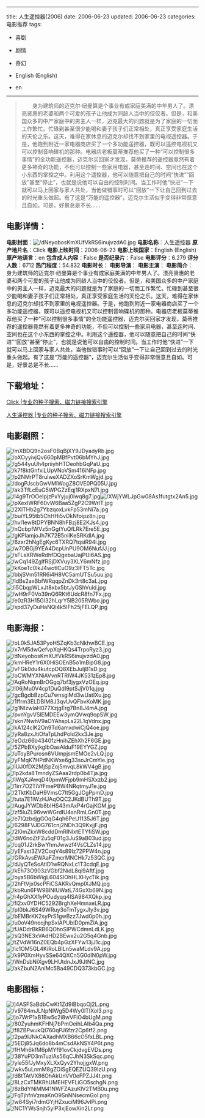 
---
title: 人生遥控器(2006)
date: 2006-06-23
updated: 2006-06-23
categories: 电影推荐
tags:
- 喜剧
- 剧情
- 奇幻

- English (English)
- en
---


> 　　身为建筑师的迈克尔·纽曼算是个事业有成家庭美满的中年男人了。漂亮贤惠的老婆和两个可爱的孩子让他成为同龄人当中的佼佼者。但是，和美国众多的中产家庭中的男主人一样，迈克最大的问题就是为了家庭的一切而工作繁忙。忙碌到甚至很少能喝和妻子孩子们正常相处，真正享受家庭生活的天伦之乐。这天，难得在家休息的迈克尔却找不到家里的电视遥控器。于是，他跑到附近一家电器商店买了一个多功能遥控器，既可以遥控电视机又可以控制音响碟机的那种。电器店老板莫蒂推荐他买了一种“可以控制很多事情”的全功能遥控器，迈克尔买回家才发现，莫蒂推荐的遥控器竟然有着更多神奇的功能，不但可以控制一些家用电器，甚至连时间、空间也在这个小东西的掌控之中。利用这个遥控器，他可以随意把自己的时间“快进”“回放”甚至“停止”，也就是说他可以自由的控制时间。当工作时他“快进”一下就可以马上回家与家人共处，当他做错事时可以“回放”一下让自己回到过去的时光重头做起。有了这是“万能的遥控器”，迈克尔生活似乎变得非常惬意且自如。可是，好景总是不长……

## **电影详情**：

**电影封面**：<img src="https://image.tmdb.org/t/p/w200/dNeyobosKmXUfVkRS6inujvzdA0.jpg" alt="/dNeyobosKmXUfVkRS6inujvzdA0.jpg" title="/dNeyobosKmXUfVkRS6inujvzdA0.jpg">
**电影名称**：人生遥控器
**原产地片名**：Click
**电影上映时间**：2006-06-23
**电影上映国家**：English (English)
**原产地语言**：en
**包含成人内容**：False
**是否纪录片**：False
**电影评分**：6.279
**评分人数**：6712
**热门程度**：54.832
**电影时长**：
**电影导演**：
**电影主演**：
**电影简介**：　　身为建筑师的迈克尔·纽曼算是个事业有成家庭美满的中年男人了。漂亮贤惠的老婆和两个可爱的孩子让他成为同龄人当中的佼佼者。但是，和美国众多的中产家庭中的男主人一样，迈克最大的问题就是为了家庭的一切而工作繁忙。忙碌到甚至很少能喝和妻子孩子们正常相处，真正享受家庭生活的天伦之乐。这天，难得在家休息的迈克尔却找不到家里的电视遥控器。于是，他跑到附近一家电器商店买了一个多功能遥控器，既可以遥控电视机又可以控制音响碟机的那种。电器店老板莫蒂推荐他买了一种“可以控制很多事情”的全功能遥控器，迈克尔买回家才发现，莫蒂推荐的遥控器竟然有着更多神奇的功能，不但可以控制一些家用电器，甚至连时间、空间也在这个小东西的掌控之中。利用这个遥控器，他可以随意把自己的时间“快进”“回放”甚至“停止”，也就是说他可以自由的控制时间。当工作时他“快进”一下就可以马上回家与家人共处，当他做错事时可以“回放”一下让自己回到过去的时光重头做起。有了这是“万能的遥控器”，迈克尔生活似乎变得非常惬意且自如。可是，好景总是不长……

## **下载地址**：
[Click |专业的种子搜索、磁力链接搜索引擎](https://movie.amd794.com:2083/?search=Click&ordering=&mode=match_phrase&page_size=10&page=1)

[人生遥控器 |专业的种子搜索、磁力链接搜索引擎](https://movie.amd794.com:2083/?search=%E4%BA%BA%E7%94%9F%E9%81%A5%E6%8E%A7%E5%99%A8&ordering=&mode=match_phrase&page_size=10&page=1)
 

## **电影剧照**：
<img src="https://image.tmdb.org/t/p/original/mXBDQ9n2osF0BqBjXY9JDyadyRb.jpg" alt="/mXBDQ9n2osF0BqBjXY9JDyadyRb.jpg" title="/mXBDQ9n2osF0BqBjXY9JDyadyRb.jpg"><img src="https://image.tmdb.org/t/p/original/oXOyyivjQv660pMBfPvt06bMYhJ.jpg" alt="/oXOyyivjQv660pMBfPvt06bMYhJ.jpg" title="/oXOyyivjQv660pMBfPvt06bMYhJ.jpg"><img src="https://image.tmdb.org/t/p/original/g544yuUh4priiyhHTDeohbGqPaU.jpg" alt="/g544yuUh4priiyhHTDeohbGqPaU.jpg" title="/g544yuUh4priiyhHTDeohbGqPaU.jpg"><img src="https://image.tmdb.org/t/p/original/k7f8ktGnfxiLUpVNoVSm416iNFp.jpg" alt="/k7f8ktGnfxiLUpVNoVSm416iNFp.jpg" title="/k7f8ktGnfxiLUpVNoVSm416iNFp.jpg"><img src="https://image.tmdb.org/t/p/original/p2NMrPT8rulweXADZXoSrKmWgjd.jpg" alt="/p2NMrPT8rulweXADZXoSrKmWgjd.jpg" title="/p2NMrPT8rulweXADZXoSrKmWgjd.jpg"><img src="https://image.tmdb.org/t/p/original/dogPJscbGwVMIWogZ8OVE0PQ05U.jpg" alt="/dogPJscbGwVMIWogZ8OVE0PQ05U.jpg" title="/dogPJscbGwVMIWogZ8OVE0PQ05U.jpg"><img src="https://image.tmdb.org/t/p/original/ak3TfLcEuG5WPGZzEqj1RXpxN7l.jpg" alt="/ak3TfLcEuG5WPGZzEqj1RXpxN7l.jpg" title="/ak3TfLcEuG5WPGZzEqj1RXpxN7l.jpg"><img src="https://image.tmdb.org/t/p/original/l4g9TrOOeIpjzPxYyjuj0iwq8g7.jpg" alt="/l4g9TrOOeIpjzPxYyjuj0iwq8g7.jpg" title="/l4g9TrOOeIpjzPxYyjuj0iwq8g7.jpg"><img src="https://image.tmdb.org/t/p/original/XWjYWLJpGw08As1futgtx2An5.jpg" alt="/XWjYWLJpGw08As1futgtx2An5.jpg" title="/XWjYWLJpGw08As1futgtx2An5.jpg"><img src="https://image.tmdb.org/t/p/original/pXexIWRF60vW6Baa5ZgP2C9WrlT.jpg" alt="/pXexIWRF60vW6Baa5ZgP2C9WrlT.jpg" title="/pXexIWRF60vW6Baa5ZgP2C9WrlT.jpg"><img src="https://image.tmdb.org/t/p/original/2XlTHb2g7YbzqoxLvkFp53mNi7a.jpg" alt="/2XlTHb2g7YbzqoxLvkFp53mNi7a.jpg" title="/2XlTHb2g7YbzqoxLvkFp53mNi7a.jpg"><img src="https://image.tmdb.org/t/p/original/buiYL95tb5ChHHi5vDkNfoipz8n.jpg" alt="/buiYL95tb5ChHHi5vDkNfoipz8n.jpg" title="/buiYL95tb5ChHHi5vDkNfoipz8n.jpg"><img src="https://image.tmdb.org/t/p/original/hvI1ew8tDPYBNN8hFBzj8E2KJs4.jpg" alt="/hvI1ew8tDPYBNN8hFBzj8E2KJs4.jpg" title="/hvI1ew8tDPYBNN8hFBzj8E2KJs4.jpg"><img src="https://image.tmdb.org/t/p/original/nQcbpfWVz5nGgtYuQfLRk7Ere5E.jpg" alt="/nQcbpfWVz5nGgtYuQfLRk7Ere5E.jpg" title="/nQcbpfWVz5nGgtYuQfLRk7Ere5E.jpg"><img src="https://image.tmdb.org/t/p/original/gKPIamjoJh7K72B5niIKeSRKdIA.jpg" alt="/gKPIamjoJh7K72B5niIKeSRKdIA.jpg" title="/gKPIamjoJh7K72B5niIKeSRKdIA.jpg"><img src="https://image.tmdb.org/t/p/original/6zxr2hNgEgKyc6TXRQ7tqsiR94i.jpg" alt="/6zxr2hNgEgKyc6TXRQ7tqsiR94i.jpg" title="/6zxr2hNgEgKyc6TXRQ7tqsiR94i.jpg"><img src="https://image.tmdb.org/t/p/original/w7OBGj9YEA4DcpUnPU9OM6NufJJ.jpg" alt="/w7OBGj9YEA4DcpUnPU9OM6NufJJ.jpg" title="/w7OBGj9YEA4DcpUnPU9OM6NufJJ.jpg"><img src="https://image.tmdb.org/t/p/original/sFLsXRWeRdhfDQgebaUajPUi6AS.jpg" alt="/sFLsXRWeRdhfDQgebaUajPUi6AS.jpg" title="/sFLsXRWeRdhfDQgebaUajPUi6AS.jpg"><img src="https://image.tmdb.org/t/p/original/wCq149ZglfRSjDXVuy3XLY6mNfz.jpg" alt="/wCq149ZglfRSjDXVuy3XLY6mNfz.jpg" title="/wCq149ZglfRSjDXVuy3XLY6mNfz.jpg"><img src="https://image.tmdb.org/t/p/original/kKoeTc0IkJ4wotlCuO9z3lFT5Tc.jpg" alt="/kKoeTc0IkJ4wotlCuO9z3lFT5Tc.jpg" title="/kKoeTc0IkJ4wotlCuO9z3lFT5Tc.jpg"><img src="https://image.tmdb.org/t/p/original/bbjSVm51RR6i4H8VC5amUTSu5uu.jpg" alt="/bbjSVm51RR6i4H8VC5amUTSu5uu.jpg" title="/bbjSVm51RR6i4H8VC5amUTSu5uu.jpg"><img src="https://image.tmdb.org/t/p/original/ldBs2axBbfWRqqpZnDk3rt8c3aL.jpg" alt="/ldBs2axBbfWRqqpZnDk3rt8c3aL.jpg" title="/ldBs2axBbfWRqqpZnDk3rt8c3aL.jpg"><img src="https://image.tmdb.org/t/p/original/i5CbqpWLxJt8xbx5btJyGShVuld.jpg" alt="/i5CbqpWLxJt8xbx5btJyGShVuld.jpg" title="/i5CbqpWLxJt8xbx5btJyGShVuld.jpg"><img src="https://image.tmdb.org/t/p/original/wH9rF0Vo39nQ6RKt6UdcR8fn7Fx.jpg" alt="/wH9rF0Vo39nQ6RKt6UdcR8fn7Fx.jpg" title="/wH9rF0Vo39nQ6RKt6UdcR8fn7Fx.jpg"><img src="https://image.tmdb.org/t/p/original/e0zR3H15Gl32hLqrY5lB205RWbo.jpg" alt="/e0zR3H15Gl32hLqrY5lB205RWbo.jpg" title="/e0zR3H15Gl32hLqrY5lB205RWbo.jpg"><img src="https://image.tmdb.org/t/p/original/spd37yDuHaNQl4k5IFh25jFELQP.jpg" alt="/spd37yDuHaNQl4k5IFh25jFELQP.jpg" title="/spd37yDuHaNQl4k5IFh25jFELQP.jpg">

## **电影海报**：
<img src="https://image.tmdb.org/t/p/original/oL0k5JA53PyoHSZqKb3cNkhwBCE.jpg" alt="/oL0k5JA53PyoHSZqKb3cNkhwBCE.jpg" title="/oL0k5JA53PyoHSZqKb3cNkhwBCE.jpg"><img src="https://image.tmdb.org/t/p/original/x7rM5dwQefvpXqHKQs4TrpoRyz3.jpg" alt="/x7rM5dwQefvpXqHKQs4TrpoRyz3.jpg" title="/x7rM5dwQefvpXqHKQs4TrpoRyz3.jpg"><img src="https://image.tmdb.org/t/p/original/dNeyobosKmXUfVkRS6inujvzdA0.jpg" alt="/dNeyobosKmXUfVkRS6inujvzdA0.jpg" title="/dNeyobosKmXUfVkRS6inujvzdA0.jpg"><img src="https://image.tmdb.org/t/p/original/kmHReY1r6X0HiSOEnB5o1mBipG8.jpg" alt="/kmHReY1r6X0HiSOEnB5o1mBipG8.jpg" title="/kmHReY1r6X0HiSOEnB5o1mBipG8.jpg"><img src="https://image.tmdb.org/t/p/original/vFGk0du4kutcpDQ8XEbJuIjB1sD.jpg" alt="/vFGk0du4kutcpDQ8XEbJuIjB1sD.jpg" title="/vFGk0du4kutcpDQ8XEbJuIjB1sD.jpg"><img src="https://image.tmdb.org/t/p/original/oCWMYXNiAVvnRTRIW4JK531zEp8.jpg" alt="/oCWMYXNiAVvnRTRIW4JK531zEp8.jpg" title="/oCWMYXNiAVvnRTRIW4JK531zEp8.jpg"><img src="https://image.tmdb.org/t/p/original/AqRoNqmBrOGgq7bf3jygxVzOEq.jpg" alt="/AqRoNqmBrOGgq7bf3jygxVzOEq.jpg" title="/AqRoNqmBrOGgq7bf3jygxVzOEq.jpg"><img src="https://image.tmdb.org/t/p/original/l06jMu0V4cp1DuQdI9ptSJjV01q.jpg" alt="/l06jMu0V4cp1DuQdI9ptSJjV01q.jpg" title="/l06jMu0V4cp1DuQdI9ptSJjV01q.jpg"><img src="https://image.tmdb.org/t/p/original/gcBgdbBzpCu7wnsgiMd3wUatIXu.jpg" alt="/gcBgdbBzpCu7wnsgiMd3wUatIXu.jpg" title="/gcBgdbBzpCu7wnsgiMd3wUatIXu.jpg"><img src="https://image.tmdb.org/t/p/original/1ffrm3ELDBlM8J3qvUvQFbvKoMK.jpg" alt="/1ffrm3ELDBlM8J3qvUvQFbvKoMK.jpg" title="/1ffrm3ELDBlM8J3qvUvQFbvKoMK.jpg"><img src="https://image.tmdb.org/t/p/original/g1NIzwlaH077XzjgErg7Bn8J4mA.jpg" alt="/g1NIzwlaH077XzjgErg7Bn8J4mA.jpg" title="/g1NIzwlaH077XzjgErg7Bn8J4mA.jpg"><img src="https://image.tmdb.org/t/p/original/pvnYgvVSlEMDEEw3ymQVwq9opSW.jpg" alt="/pvnYgvVSlEMDEEw3ymQVwq9opSW.jpg" title="/pvnYgvVSlEMDEEw3ymQVwq9opSW.jpg"><img src="https://image.tmdb.org/t/p/original/skn7NwhV9aOYAhspLs22L1qVdnx.jpg" alt="/skn7NwhV9aOYAhspLs22L1qVdnx.jpg" title="/skn7NwhV9aOYAhspLs22L1qVdnx.jpg"><img src="https://image.tmdb.org/t/p/original/kA124clK2On9Td6amxdwiCjQ4oe.jpg" alt="/kA124clK2On9Td6amxdwiCjQ4oe.jpg" title="/kA124clK2On9Td6amxdwiCjQ4oe.jpg"><img src="https://image.tmdb.org/t/p/original/yRa8zxJtiOfaTpLhdPoId2kx3Je.jpg" alt="/yRa8zxJtiOfaTpLhdPoId2kx3Je.jpg" title="/yRa8zxJtiOfaTpLhdPoId2kx3Je.jpg"><img src="https://image.tmdb.org/t/p/original/eOdz66b4340fzHnihZEhXh2F6GE.jpg" alt="/eOdz66b4340fzHnihZEhXh2F6GE.jpg" title="/eOdz66b4340fzHnihZEhXh2F6GE.jpg"><img src="https://image.tmdb.org/t/p/original/5ZPbBXyjkgIbOasAIduF19EYYGZ.jpg" alt="/5ZPbBXyjkgIbOasAIduF19EYYGZ.jpg" title="/5ZPbBXyjkgIbOasAIduF19EYYGZ.jpg"><img src="https://image.tmdb.org/t/p/original/uToyBPurosn6VUmpjsmEMOe2vLQ.jpg" alt="/uToyBPurosn6VUmpjsmEMOe2vLQ.jpg" title="/uToyBPurosn6VUmpjsmEMOe2vLQ.jpg"><img src="https://image.tmdb.org/t/p/original/yFMqK7HPdNKWxe6g33soJrCmYie.jpg" alt="/yFMqK7HPdNKWxe6g33soJrCmYie.jpg" title="/yFMqK7HPdNKWxe6g33soJrCmYie.jpg"><img src="https://image.tmdb.org/t/p/original/iUJ0fDX2MjSpZoj5mvqL8kWV4gB.jpg" alt="/iUJ0fDX2MjSpZoj5mvqL8kWV4gB.jpg" title="/iUJ0fDX2MjSpZoj5mvqL8kWV4gB.jpg"><img src="https://image.tmdb.org/t/p/original/lp2kda8TmndyZSAaa2rdp0b4Tja.jpg" alt="/lp2kda8TmndyZSAaa2rdp0b4Tja.jpg" title="/lp2kda8TmndyZSAaa2rdp0b4Tja.jpg"><img src="https://image.tmdb.org/t/p/original/lWqXJAwqD40pmWFjpb9mHSXxzb2.jpg" alt="/lWqXJAwqD40pmWFjpb9mHSXxzb2.jpg" title="/lWqXJAwqD40pmWFjpb9mHSXxzb2.jpg"><img src="https://image.tmdb.org/t/p/original/1irr7O2TiVfFmeP8W4NRqtmyJ1e.jpg" alt="/1irr7O2TiVfFmeP8W4NRqtmyJ1e.jpg" title="/1irr7O2TiVfFmeP8W4NRqtmyJ1e.jpg"><img src="https://image.tmdb.org/t/p/original/2TktKbDaH9VmsC7It5GgJCgPpmD.jpg" alt="/2TktKbDaH9VmsC7It5GgJCgPpmD.jpg" title="/2TktKbDaH9VmsC7It5GgJCgPpmD.jpg"><img src="https://image.tmdb.org/t/p/original/tuta7E1iWzHJAqOQC2JKdBUTh9T.jpg" alt="/tuta7E1iWzHJAqOQC2JKdBUTh9T.jpg" title="/tuta7E1iWzHJAqOQC2JKdBUTh9T.jpg"><img src="https://image.tmdb.org/t/p/original/AugJYWDb8bIHS43mAxP4rGajKGM.jpg" alt="/AugJYWDb8bIHS43mAxP4rGajKGM.jpg" title="/AugJYWDb8bIHS43mAxP4rGajKGM.jpg"><img src="https://image.tmdb.org/t/p/original/zf5IuZL96vwWGrdIU4snRmLGn0T.jpg" alt="/zf5IuZL96vwWGrdIU4snRmLGn0T.jpg" title="/zf5IuZL96vwWGrdIU4snRmLGn0T.jpg"><img src="https://image.tmdb.org/t/p/original/e7IQzbdjgGOqG4qh6PeU1135J6T.jpg" alt="/e7IQzbdjgGOqG4qh6PeU1135J6T.jpg" title="/e7IQzbdjgGOqG4qh6PeU1135J6T.jpg"><img src="https://image.tmdb.org/t/p/original/6298FVJDG761cnj2NDh3Q9KxjjF.jpg" alt="/6298FVJDG761cnj2NDh3Q9KxjjF.jpg" title="/6298FVJDG761cnj2NDh3Q9KxjjF.jpg"><img src="https://image.tmdb.org/t/p/original/2I0mZkxW8cddDmRINlxtETYfiSW.jpg" alt="/2I0mZkxW8cddDmRINlxtETYfiSW.jpg" title="/2I0mZkxW8cddDmRINlxtETYfiSW.jpg"><img src="https://image.tmdb.org/t/p/original/dW6noZtF2u5qF01g3JuS9aB03ud.jpg" alt="/dW6noZtF2u5qF01g3JuS9aB03ud.jpg" title="/dW6noZtF2u5qF01g3JuS9aB03ud.jpg"><img src="https://image.tmdb.org/t/p/original/cq01J2rkBwYhmJwwzf4VsCLZs14.jpg" alt="/cq01J2rkBwYhmJwwzf4VsCLZs14.jpg" title="/cq01J2rkBwYhmJwwzf4VsCLZs14.jpg"><img src="https://image.tmdb.org/t/p/original/yEFast3ZV2CoqV4s89Iz72PPW4n.jpg" alt="/yEFast3ZV2CoqV4s89Iz72PPW4n.jpg" title="/yEFast3ZV2CoqV4s89Iz72PPW4n.jpg"><img src="https://image.tmdb.org/t/p/original/GRkAvsEWAaFZmcrMNCHk7z53QC.jpg" alt="/GRkAvsEWAaFZmcrMNCHk7z53QC.jpg" title="/GRkAvsEWAaFZmcrMNCHk7z53QC.jpg"><img src="https://image.tmdb.org/t/p/original/dJyQTeSoAtlD1wRQNxLc1T3cdqE.jpg" alt="/dJyQTeSoAtlD1wRQNxLc1T3cdqE.jpg" title="/dJyQTeSoAtlD1wRQNxLc1T3cdqE.jpg"><img src="https://image.tmdb.org/t/p/original/kEh73O903zVGbf2NidL8qi9Aftf.jpg" alt="/kEh73O903zVGbf2NidL8qi9Aftf.jpg" title="/kEh73O903zVGbf2NidL8qi9Aftf.jpg"><img src="https://image.tmdb.org/t/p/original/oya5B6bWigL604SlOhHLXHycTik.jpg" alt="/oya5B6bWigL604SlOhHLXHycTik.jpg" title="/oya5B6bWigL604SlOhHLXHycTik.jpg"><img src="https://image.tmdb.org/t/p/original/2hFtVjx0scPFiCSAKRvQmplXJMQ.jpg" alt="/2hFtVjx0scPFiCSAKRvQmplXJMQ.jpg" title="/2hFtVjx0scPFiCSAKRvQmplXJMQ.jpg"><img src="https://image.tmdb.org/t/p/original/kbRun6FW9BlNIUWatL74GxXb69N.jpg" alt="/kbRun6FW9BlNIUWatL74GxXb69N.jpg" title="/kbRun6FW9BlNIUWatL74GxXb69N.jpg"><img src="https://image.tmdb.org/t/p/original/r4pGhXX1yPOudyqq4ISA984XQkp.jpg" alt="/r4pGhXX1yPOudyqq4ISA984XQkp.jpg" title="/r4pGhXX1yPOudyqq4ISA984XQkp.jpg"><img src="https://image.tmdb.org/t/p/original/fi2xv0YDHC5292BrghXeHmnxeLR.jpg" alt="/fi2xv0YDHC5292BrghXeHmnxeLR.jpg" title="/fi2xv0YDHC5292BrghXeHmnxeLR.jpg"><img src="https://image.tmdb.org/t/p/original/pI0bkJ6S49WRuy3oTmTygxJIy3v.jpg" alt="/pI0bkJ6S49WRuy3oTmTygxJIy3v.jpg" title="/pI0bkJ6S49WRuy3oTmTygxJIy3v.jpg"><img src="https://image.tmdb.org/t/p/original/bEMBrKK2syPrS1gwBzz7Jwd0p0h.jpg" alt="/bEMBrKK2syPrS1gwBzz7Jwd0p0h.jpg" title="/bEMBrKK2syPrS1gwBzz7Jwd0p0h.jpg"><img src="https://image.tmdb.org/t/p/original/u0oV49neojhpSxlAPUblD0pmZlA.jpg" alt="/u0oV49neojhpSxlAPUblD0pmZlA.jpg" title="/u0oV49neojhpSxlAPUblD0pmZlA.jpg"><img src="https://image.tmdb.org/t/p/original/fJADdrBkRB6QOhnSIPWCdmnLdLK.jpg" alt="/fJADdrBkRB6QOhnSIPWCdmnLdLK.jpg" title="/fJADdrBkRB6QOhnSIPWCdmnLdLK.jpg"><img src="https://image.tmdb.org/t/p/original/sQ3NE3xVAdHD2BEwx2u2G5q4Gnb.jpg" alt="/sQ3NE3xVAdHD2BEwx2u2G5q4Gnb.jpg" title="/sQ3NE3xVAdHD2BEwx2u2G5q4Gnb.jpg"><img src="https://image.tmdb.org/t/p/original/tZVdW16nZ0EQb4pGzXFYw13jJ1c.jpg" alt="/tZVdW16nZ0EQb4pGzXFYw13jJ1c.jpg" title="/tZVdW16nZ0EQb4pGzXFYw13jJ1c.jpg"><img src="https://image.tmdb.org/t/p/original/ic1OM5GL4KiRoLBILn5waMLdv9A.jpg" alt="/ic1OM5GL4KiRoLBILn5waMLdv9A.jpg" title="/ic1OM5GL4KiRoLBILn5waMLdv9A.jpg"><img src="https://image.tmdb.org/t/p/original/k9P0XmHyvSSe64QXCn5G0dIN0pW.jpg" alt="/k9P0XmHyvSSe64QXCn5G0dIN0pW.jpg" title="/k9P0XmHyvSSe64QXCn5G0dIN0pW.jpg"><img src="https://image.tmdb.org/t/p/original/WnDsbNiXgv9LHUtdnJxJ9JtNC.jpg" alt="/WnDsbNiXgv9LHUtdnJxJ9JtNC.jpg" title="/WnDsbNiXgv9LHUtdnJxJ9JtNC.jpg"><img src="https://image.tmdb.org/t/p/original/akZbuN2AnlMc5Ba49CDQ373kbGC.jpg" alt="/akZbuN2AnlMc5Ba49CDQ373kbGC.jpg" title="/akZbuN2AnlMc5Ba49CDQ373kbGC.jpg">

## **电影图标**：
<img src="https://image.tmdb.org/t/p/original/j4ASFSaBdbCwKt1Zd9IBbqoOj2L.png" alt="/j4ASFSaBdbCwKt1Zd9IBbqoOj2L.png" title="/j4ASFSaBdbCwKt1Zd9IBbqoOj2L.png"><img src="https://image.tmdb.org/t/p/original/v9764mJLNpNIWg5D4Wy0lTIXol3.png" alt="/v9764mJLNpNIWg5D4Wy0lTIXol3.png" title="/v9764mJLNpNIWg5D4Wy0lTIXol3.png"><img src="https://image.tmdb.org/t/p/original/jo7WrP1xB1Bw5c2i8wVFiO4bUgM.png" alt="/jo7WrP1xB1Bw5c2i8wVFiO4bUgM.png" title="/jo7WrP1xB1Bw5c2i8wVFiO4bUgM.png"><img src="https://image.tmdb.org/t/p/original/80ZyuhmKFHNj7bPmOeihLAlb4Qa.png" alt="/80ZyuhmKFHNj7bPmOeihLAlb4Qa.png" title="/80ZyuhmKFHNj7bPmOeihLAlb4Qa.png"><img src="https://image.tmdb.org/t/p/original/f8ZBPwukQI760qPJ6fzr2Cp6tf2.png" alt="/f8ZBPwukQI760qPJ6fzr2Cp6tf2.png" title="/f8ZBPwukQI760qPJ6fzr2Cp6tf2.png"><img src="https://image.tmdb.org/t/p/original/2pa9IJNkCAXadhMXB66cO5fxLBL.png" alt="/2pa9IJNkCAXadhMXB66cO5fxLBL.png" title="/2pa9IJNkCAXadhMXB66cO5fxLBL.png"><img src="https://image.tmdb.org/t/p/original/5EDj85Jq6do8b4mCsdAkNSY4P6t.png" alt="/5EDj85Jq6do8b4mCsdAkNSY4P6t.png" title="/5EDj85Jq6do8b4mCsdAkNSY4P6t.png"><img src="https://image.tmdb.org/t/p/original/fHMh6kfM6pMYf91ovCkjdvgEVDs.png" alt="/fHMh6kfM6pMYf91ovCkjdvgEVDs.png" title="/fHMh6kfM6pMYf91ovCkjdvgEVDs.png"><img src="https://image.tmdb.org/t/p/original/38YuPD3mTuzlAs56qCJhN3SkSqc.png" alt="/38YuPD3mTuzlAs56qCJhN3SkSqc.png" title="/38YuPD3mTuzlAs56qCJhN3SkSqc.png"><img src="https://image.tmdb.org/t/p/original/yle55fJyMxyXLXxQyv2YhojjgxW.png" alt="/yle55fJyMxyXLXxQyv2YhojjgxW.png" title="/yle55fJyMxyXLXxQyv2YhojjgxW.png"><img src="https://image.tmdb.org/t/p/original/wkv5uLnmM8gZOiSgEQEZUQ39lzU.png" alt="/wkv5uLnmM8gZOiSgEQEZUQ39lzU.png" title="/wkv5uLnmM8gZOiSgEQEZUQ39lzU.png"><img src="https://image.tmdb.org/t/p/original/d8tTAtVX86OhAkUnVV0eFPZJJ4t.png" alt="/d8tTAtVX86OhAkUnVV0eFPZJJ4t.png" title="/d8tTAtVX86OhAkUnVV0eFPZJJ4t.png"><img src="https://image.tmdb.org/t/p/original/8LzCxTMKRhUMEHEVFLiGO5schgN.png" alt="/8LzCxTMKRhUMEHEVFLiGO5schgN.png" title="/8LzCxTMKRhUMEHEVFLiGO5schgN.png"><img src="https://image.tmdb.org/t/p/original/8zBdYNiMM41NWFZAzuKlV2TMB0u.png" alt="/8zBdYNiMM41NWFZAzuKlV2TMB0u.png" title="/8zBdYNiMM41NWFZAzuKlV2TMB0u.png"><img src="https://image.tmdb.org/t/p/original/FqTjhfnVzmaKnO9SnNNsecmGol.png" alt="/FqTjhfnVzmaKnO9SnNNsecmGol.png" title="/FqTjhfnVzmaKnO9SnNNsecmGol.png"><img src="https://image.tmdb.org/t/p/original/w84Syi7rdmGYjHZxuciM96JvlPi.png" alt="/w84Syi7rdmGYjHZxuciM96JvlPi.png" title="/w84Syi7rdmGYjHZxuciM96JvlPi.png"><img src="https://image.tmdb.org/t/p/original/NC1YWsSnjh5yIP3xjEowXin2Lr.png" alt="/NC1YWsSnjh5yIP3xjEowXin2Lr.png" title="/NC1YWsSnjh5yIP3xjEowXin2Lr.png">
